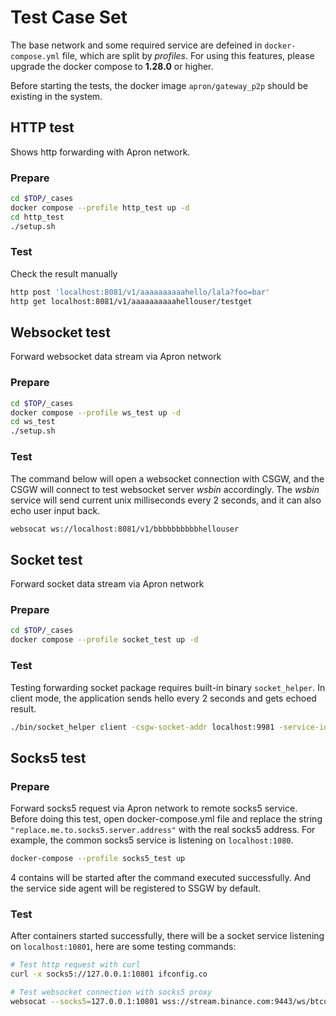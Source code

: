 # Test Case Set

The base network and some required service are defeined in `docker-compose.yml` file,
which are split by *profiles*. For using this features, please upgrade the docker compose to **1.28.0** or higher.

Before starting the tests, the docker image `apron/gateway_p2p` should be existing in the system.

## HTTP test

Shows http forwarding with Apron network.

### Prepare

```bash
cd $TOP/_cases
docker compose --profile http_test up -d
cd http_test
./setup.sh
```

### Test

Check the result manually

```bash
http post 'localhost:8081/v1/aaaaaaaaaahello/lala?foo=bar'
http get localhost:8081/v1/aaaaaaaaaahellouser/testget
```


## Websocket test

Forward websocket data stream via Apron network

### Prepare

```bash
cd $TOP/_cases
docker compose --profile ws_test up -d
cd ws_test
./setup.sh
```

### Test

The command below will open a websocket connection with CSGW, and the CSGW will connect to test websocket server *wsbin* accordingly.
The *wsbin* service will send current unix milliseconds every 2 seconds, and it can also echo user input back.

```bash
websocat ws://localhost:8081/v1/bbbbbbbbbbhellouser
```

## Socket test

Forward socket data stream via Apron network

### Prepare

```bash
cd $TOP/_cases
docker compose --profile socket_test up -d
```

### Test

Testing forwarding socket package requires built-in binary `socket_helper`. In client mode, the application sends hello every 2 seconds and gets echoed result.

```bash
./bin/socket_helper client -csgw-socket-addr localhost:9981 -service-id apn_socket_service
```

## Socks5 test

### Prepare

Forward socks5 request via Apron network to remote socks5 service.
Before doing this test, open docker-compose.yml file and replace the string `"replace.me.to.socks5.server.address"` with the real socks5 address.
For example, the common socks5 service is listening on `localhost:1080`.

```bash
docker-compose --profile socks5_test up
```

4 contains will be started after the command executed successfully.
And the service side agent will be registered to SSGW by default.

### Test

After containers started successfully, there will be a socket service listening on `localhost:10801`,
here are some testing commands:

```bash
# Test http request with curl
curl -x socks5://127.0.0.1:10801 ifconfig.co

# Test websocket connection with socks5 proxy
websocat --socks5=127.0.0.1:10801 wss://stream.binance.com:9443/ws/btcusdt@trade
```



